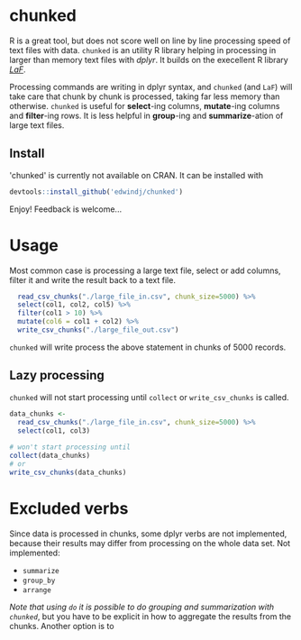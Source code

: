 # chunked

R is a great tool, but does not score well on line by line processing speed of text files with data.
`chunked` is an utility R library helping in processing in larger than memory text files with _dplyr_.
It builds on the execellent R library [_LaF_](https://github.com/djvanderlaan/LaF).

Processing commands are writing in dplyr syntax, and `chunked` (and `LaF`) will take care that chunk by chunk is
processed, taking far less memory than otherwise. `chunked` is useful for __select__-ing columns, __mutate__-ing columns
and __filter__-ing rows. It is less helpful in __group__-ing and __summarize__-ation of large text files.

## Install

'chunked' is currently not available on CRAN. It can be installed with

```r
devtools::install_github('edwindj/chunked')
```

Enjoy! Feedback is welcome...

# Usage

Most common case is processing a large text file, select or add columns, filter it and 
write the result back to a text file.
```r
  read_csv_chunks("./large_file_in.csv", chunk_size=5000) %>% 
  select(col1, col2, col5) %>%
  filter(col1 > 10) %>% 
  mutate(col6 = col1 + col2) %>% 
  write_csv_chunks("./large_file_out.csv")
```

`chunked` will write process the above statement in chunks of 5000 records. 

## Lazy processing

`chunked` will not start processing until `collect` or `write_csv_chunks` is called.
```r
data_chunks <- 
  read_csv_chunks("./large_file_in.csv", chunk_size=5000) %>% 
  select(col1, col3)
  
# won't start processing until
collect(data_chunks)
# or
write_csv_chunks(data_chunks)
```

# Excluded verbs

Since data is processed in chunks, some dplyr verbs are not implemented, because their results may differ from
processing on the whole data set.
Not implemented:

- `summarize`
- `group_by`
- `arrange`

_Note that using `do` it is possible to do grouping and summarization with `chunked`_, but you have 
to be explicit in how to aggregate the results from the chunks. Another option is to 

